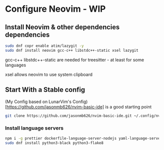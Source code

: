 # Configure Neovim - WIP

## Install Neovim & other dependencies dependencies
```sh
sudo dnf copr enable atim/lazygit -y
sudo dnf install neovim gcc-c++ libstdc++-static xsel lazygit
```
gcc-c++ libstdc++-static are needed for treesitter - at least for some languages

xsel allows neovim to use system clipboard

## Start With a Stable config

(My Config based on LunarVim's Config)[https://github.com/jasonmb626/nvim-basic-ide] is a good starting point

```sh
git clone https://github.com/jasonmb626/nvim-basic-ide.git ~/.config/nvim
```

### Install language servers

```sh
npm i -g prettier dockerfile-language-server-nodejs yaml-language-server bash-language-server
sudo dnf install python3-black python3-flake8
```
